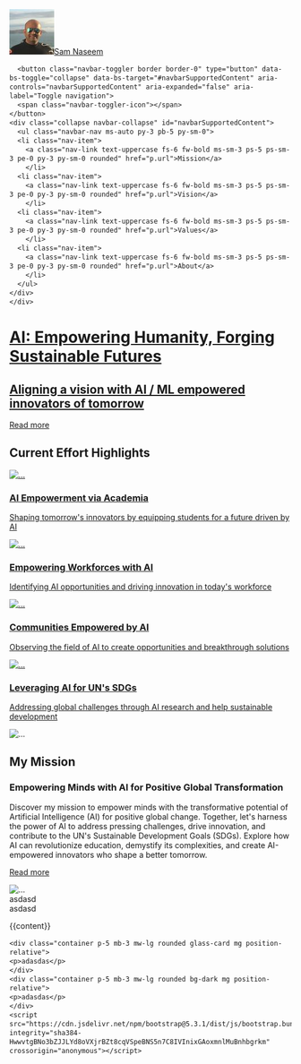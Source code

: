 ---
---
<!doctype html>
<html lang="en">
  <head>
    <meta charset="utf-8">
    <meta name="viewport" content="width=device-width, initial-scale=1">
    <title>Bootstrap demo</title>
    <link href="https://cdn.jsdelivr.net/npm/bootstrap@5.3.1/dist/css/bootstrap.min.css" rel="stylesheet" integrity="sha384-4bw+/aepP/YC94hEpVNVgiZdgIC5+VKNBQNGCHeKRQN+PtmoHDEXuppvnDJzQIu9" crossorigin="anonymous">
    <link href="/css/style.css?v=1" rel="stylesheet">
    <link href="/css/style-breakpoints.css?v=1" rel="stylesheet">
    <link rel="preconnect" href="https://fonts.googleapis.com">
    <link rel="preconnect" href="https://fonts.gstatic.com" crossorigin>
    <link href="https://fonts.googleapis.com/css2?family=Lato:ital,wght@0,100;0,300;0,400;0,700;0,900;1,100;1,300;1,400;1,700;1,900&family=Titillium+Web:ital,wght@0,200;0,300;0,400;0,600;0,700;0,900;1,200;1,300;1,400;1,600;1,700&display=swap" rel="stylesheet">
    <link href="https://fonts.googleapis.com/css2?family=Montserrat:ital,wght@0,100;0,400;0,600;0,700;0,900;1,100;1,400;1,600;1,700;1,900&display=swap" rel="stylesheet">

  </head>
  <body class="bg-black text-white">
  <nav class="navbar navbar-expand-sm navbar-dark fixed-top fixed-top-p bg-gd-black-transparent">
    <div class="container mw-lg pt-2">
      <!-- Brand/logo -->
      <a class="navbar-brand text-white ms-2 me-auto" href="#"><img src="/images/profile-pic.jpeg" class="rounded-circle profile-pic"  alt="Avatar" /><span class="profile-name">Sam Naseem</span></a>

      <button class="navbar-toggler border border-0" type="button" data-bs-toggle="collapse" data-bs-target="#navbarSupportedContent" aria-controls="navbarSupportedContent" aria-expanded="false" aria-label="Toggle navigation">
      <span class="navbar-toggler-icon"></span>
    </button>
    <div class="collapse navbar-collapse" id="navbarSupportedContent">
      <ul class="navbar-nav ms-auto py-3 pb-5 py-sm-0">
      <li class="nav-item">
        <a class="nav-link text-uppercase fs-6 fw-bold ms-sm-3 ps-5 ps-sm-3 pe-0 py-3 py-sm-0 rounded" href="p.url">Mission</a>
        </li>
      <li class="nav-item">
        <a class="nav-link text-uppercase fs-6 fw-bold ms-sm-3 ps-5 ps-sm-3 pe-0 py-3 py-sm-0 rounded" href="p.url">Vision</a>
        </li>
      <li class="nav-item">
        <a class="nav-link text-uppercase fs-6 fw-bold ms-sm-3 ps-5 ps-sm-3 pe-0 py-3 py-sm-0 rounded" href="p.url">Values</a>
        </li>
      <li class="nav-item">
        <a class="nav-link text-uppercase fs-6 fw-bold ms-sm-3 ps-5 ps-sm-3 pe-0 py-3 py-sm-0 rounded" href="p.url">About</a>
        </li>
      </ul>
    </div>
    </div>
  </nav>







  <div class="container-fluid image-default g-0 fade-image" style="background-image:url({{page.splash}});">
    <div class="container mw-lg d-flex text-light hero g-3">
        <div class="container mw-lg mb-3 mb-sm-5 mt-auto fs-3 hero-content">
            <h1 data-highlight="My Mission"><a class="text-light text-decoration-none text-shadow" href="#">AI: Empowering Humanity, Forging Sustainable Futures</a></h1>
            <h2>
                <a class="text-light text-decoration-none text-shadow" href="#">
                    Aligning a vision with AI / ML empowered innovators of tomorrow
                </a>
            </h2>
            <p>
                <a class="btn btn-outline-light mt-2" href="#" role="button">Read more</a>
            </p>
        </div>    
    </div>
    <div class="container-fluid bg-gd-transparent-black g-0 p-5">
        <p class="m-0 p-5"></p>
    </div>
</div>





<div class="container mw-lg hero-followup">
    <div class="container mw-lg text-light p-4 pb-1 px-sm-5 rounded-4 bg-frost">
        <h2 class="fs-6 text-uppercase text-white-50">Current Effort Highlights <!--<a class="d-none d-sm-block float-end text-light text-decoration-none fw-lighter" href="#">View More</a>--></h2>
        <div class="row row-cols-1 row-cols-lg-2">
            <div class="col my-2">
                <div class="row">
                    <div class="col col-5 col-sm-4 d-flex">
                        <p>
                            <a href="#">
                                <img src="https://images.unsplash.com/photo-1531545514256-b1400bc00f31?ixlib=rb-4.0.3&ixid=M3wxMjA3fDB8MHxwaG90by1wYWdlfHx8fGVufDB8fHx8fA%3D%3D&auto=format&fit=crop&w=1974&q=80" class="w-100 h-100 image-default rounded-4" alt="...">
                            </a>
                        </p>
                    </div>
                    <div class="col col-7 col-sm-8">
                        <h3><a class="text-light" href="#">AI Empowerment via Academia</a></h3>
                        <p>
                            <a class="text-light text-decoration-none" href="#">
                                Shaping tomorrow's innovators by equipping students for a future driven by AI
                            </a>
                        </p>
                    </div>
                </div>                
            </div>
            <div class="col my-2">
                <div class="row">
                    <div class="col col-5 col-sm-4 d-flex">
                        <p>
                            <a href="#">
                                <img src="https://images.unsplash.com/photo-1573496546038-82f9c39f6365?ixlib=rb-4.0.3&ixid=M3wxMjA3fDB8MHxwaG90by1wYWdlfHx8fGVufDB8fHx8fA%3D%3D&auto=format&fit=crop&w=2069&q=80" class="w-100 h-100 image-default rounded-4" alt="...">
                            </a>
                        </p>
                    </div>
                    <div class="col col-7 col-sm-8">
                        <h3><a class="text-light" href="#">Empowering Workforces with AI
</a></h3>
                        <p>
                            <a class="text-light text-decoration-none" href="#">
                                Identifying AI opportunities and driving innovation in today's workforce
                            </a>
                        </p>
                    </div>
                </div>                
            </div>  
            <div class="col my-2">
                <div class="row">
                    <div class="col col-5 col-sm-4 d-flex">
                        <p>
                            <a href="#">
                                <img src="https://images.unsplash.com/photo-1582213782179-e0d53f98f2ca?ixlib=rb-4.0.3&ixid=M3wxMjA3fDB8MHxwaG90by1wYWdlfHx8fGVufDB8fHx8fA%3D%3D&auto=format&fit=crop&w=2070&q=80" class="w-100 h-100 image-default rounded-4" alt="...">
                            </a>
                        </p>
                    </div>
                    <div class="col col-7 col-sm-8">
                        <h3><a class="text-light" href="#">Communities Empowered by AI
</a></h3>
                        <p>
                            <a class="text-light text-decoration-none" href="#">
                                Observing the field of AI to create opportunities and breakthrough solutions
                            </a>
                        </p>
                    </div>
                </div>                
            </div> 
            <div class="col my-2">
                <div class="row">
                    <div class="col col-5 col-sm-4 d-flex">
                        <p>
                            <a href="#">
                                <img src="https://images.unsplash.com/photo-1552799446-159ba9523315?ixlib=rb-4.0.3&ixid=M3wxMjA3fDB8MHxwaG90by1wYWdlfHx8fGVufDB8fHx8fA%3D%3D&auto=format&fit=crop&w=2070&q=80" class="w-100 h-100 image-default rounded-4" alt="...">
                            </a>
                        </p>
                    </div>
                    <div class="col col-7 col-sm-8">
                        <h3><a class="text-light" href="#">Leveraging AI for UN's SDGs
</a></h3>
                        <p>
                            <a class="text-light text-decoration-none" href="#">
                                Addressing global challenges through AI research and help sustainable development
                            </a>
                        </p>
                    </div>
                </div>                
            </div>            
        </div>       
        <!--<p class="d-sm-none d-block">
            <a class="btn btn-outline-light w-100" href="#" role="button">View more</a>
        </p>--> 
    </div>
</div>


<div class="container mw-lg pt-3 pt-lg-5 px-4 mb-5">
    <div class="row">
        <div class="col-12 g-0 d-sm-none">
            <img src="https://images.unsplash.com/photo-1552799446-159ba9523315?ixlib=rb-4.0.3&ixid=M3wxMjA3fDB8MHxwaG90by1wYWdlfHx8fGVufDB8fHx8fA%3D%3D&auto=format&fit=crop&w=2070&q=80" class="w-100 h-100 image-default rounded-4-top-left-top-right" alt="...">
        </div>
        <div class="col-12 col-sm-6 bg-dark rounded-4-bottom-left-bottom-right rounded-sm-4-top-left-bottom-left p-4 p-sm-5 pb-2">
            <h2 class="fs-4 fw-lighter">My Mission</h2>
            <h3 class="fs-5 fw-bold my-3">Empowering Minds with AI for Positive Global Transformation</h3>
            <p class="fw-lighter">
                Discover my mission to empower minds with the transformative potential of Artificial Intelligence (AI) for positive global change. Together, let's harness the power of AI to address pressing challenges, drive innovation, and contribute to the UN's Sustainable Development Goals (SDGs). Explore how AI can revolutionize education, demystify its complexities, and create AI-empowered innovators who shape a better tomorrow.
            </p>
            <p>
                <a class="btn btn-outline-light mt-2" href="#" role="button">Read more</a>
            </p>
        </div>
        <div class="col-12 col-sm-6 g-0 d-none d-sm-block">
            <img src="https://images.unsplash.com/photo-1552799446-159ba9523315?ixlib=rb-4.0.3&ixid=M3wxMjA3fDB8MHxwaG90by1wYWdlfHx8fGVufDB8fHx8fA%3D%3D&auto=format&fit=crop&w=2070&q=80" class="w-100 h-100 image-default rounded-sm-4-top-right-bottom-right" alt="...">
        </div>
    </div>
</div>



<div class="container mw-lg bg-dark">
    <div class="row">
        <div class="col-12 col-sm-6 bg-warnings">
            asdasd
        </div>
        <div class="col-12 col-sm-6 bg-dangers">
            asdasd
        </div>
    </div>
    
</div>


{{content}}

    <div class="container p-5 mb-3 mw-lg rounded glass-card mg position-relative">
    <p>adasdas</p>
    </div>
    <div class="container p-5 mb-3 mw-lg rounded bg-dark mg position-relative">
    <p>adasdas</p>
    </div>
    <script src="https://cdn.jsdelivr.net/npm/bootstrap@5.3.1/dist/js/bootstrap.bundle.min.js" integrity="sha384-HwwvtgBNo3bZJJLYd8oVXjrBZt8cqVSpeBNS5n7C8IVInixGAoxmnlMuBnhbgrkm" crossorigin="anonymous"></script>
  </body>
</html>